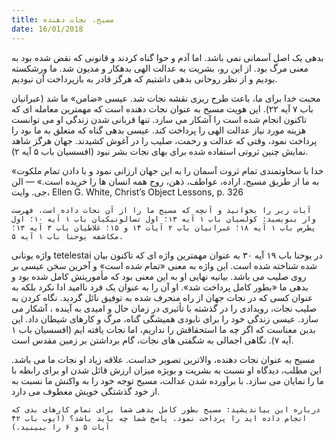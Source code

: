 ```yaml
---
title: مسیح، نجات دهنده
date: 16/01/2018
---
```


بدهی یک اصل آسمانی نمی باشد. اما آدم و حوا گناه کردند و قانونی که نقض شده بود به معنی مرگ بود. از این رو، بشریت به عدالت الهی بدهکار و مدیون شد. ما ورشکسته بودیم و از نظر روحانی بدهی داشتیم که هرگز قادر به بازپرداخت آن نبودیم.

محبت خدا برای ما، باعث طرح ریزی نقشه نجات شد. عیسی «ضامن» ما شد (عبرانیان باب ۷ آیه ۲۲). این هویت مسیح به عنوان نجات دهنده است که مهمترین معامله ای که تاکنون انجام شده است را آشکار می سازد. تنها قربانی شدن زندگی او می توانست هزینه مورد نیاز عدالت الهی را پرداخت کند. عیسی بدهی گناه که متعلق به ما بود را پرداخت نمود، وقتی که عدالت و رحمت، صلیب را در آغوش کشیدند. جهان هرگز شاهد نمایش چنین ثروتی استفاده شده برای بهای نجات بشر نبود (افسسیان باب ۵ آیه ۲).

«خدا با سخاوتمندی تمام ثروت آسمان را به این جهان ارزانی نمود و با دادن تمام ملکوت به ما از طریق مسیح، اراده، عواطف، ذهن، روح همه انسان ها را خریده است.» — الن جی. وایت، Ellen G. White, Christ’s Object Lessons, p. 326

`آیات زیر را بخوانید و آنچه که مسیح ما را از آن نجات داده است، فهرست وار بنویسید: کولسیان باب ۱ آیه ۱۳؛ اول تسالونیکیان باب ۱ آیه ۱۰؛ اول پطرس باب ۱ آیه ۱۸؛ عبرانیان باب ۲ آیات ۱۴ و ۱۵؛ غلاطیان باب ۳ آیه ۱۳؛ مکاشفه یوحنا باب ۱ آیه ۵.`

واژه یونانی tetelestai در یوحنا باب ۱۹ آیه ۳۰ به عنوان مهمترین واژه ای که تاکنون بیان شده شناخته شده است. این واژه به معنی «تمام شده است» و آخرین سخن عیسی بر روی صلیب می باشد. بیانیه نهایی او به این معنی بود که مأموریتش کامل شده بود و بدهی ما «بطور کامل پرداخت شد». او آن را به عنوان یک فرد ناامید ادا نکرد بلکه به عنوان کسی که در نجات جهان از راه منحرف شده به توفیق نائل گردید. نگاه کردن به صلیب نجات، رویدادی را در گذشته با تأثیری در زمان حال و امیدی به آینده ، آشکار می سازد. عیسی زندگی خود را برای نابودی همیشگی گناه، مرگ و کارهای شیطان داد. این بدین معناست که اگر چه ما استحقاقش را نداریم، اما نجات یافته ایم (افسسیان باب ۱ آیه ۷). نگاهی اجمالی به شگفتی های نجات، گام برداشتن بر زمین مقدس است.

مسیح به عنوان نجات دهنده، والاترین تصویر خداست. علاقه زیاد او نجات ما می باشد. این مطلب، دیدگاه او نسبت به بشریت و بویژه میزان ارزش قائل شدن او برای رابطه با ما را نمایان می سازد. با برآورده شدن عدالت، مسیح توجه خود را به واکنش ما نسبت به از خود گذشتگی خویش معطوف می دارد.

`درباره این بیاندیشید: مسیح بطور کامل بدهی شما برای تمام کارهای بدی که انجام داده اید را پرداخت نمود. پاسخ شما چه باید باشد؟ (ایوب باب ۴۲ آیات ۵ و ۶ را ببینید.)`